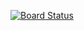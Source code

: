 [![Board Status](https://dev.azure.com/koobin/62685fcd-55b2-4a8c-b448-63c51c85d152/a05774b1-8ca1-4ef6-9639-f5d11da8e46e/_apis/work/boardbadge/bccd4d90-b1ff-40f6-b470-6f3655d24b4c)](https://dev.azure.com/koobin/62685fcd-55b2-4a8c-b448-63c51c85d152/_boards/board/t/a05774b1-8ca1-4ef6-9639-f5d11da8e46e/Microsoft.RequirementCategory)